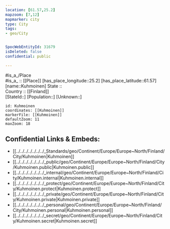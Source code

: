 ```yaml
---
location: [61.57,25.2] 
mapzoom: [7,12] 
mapmarker: city 
type: City
tags:
- geo/City


SpocWebEntityId: 31679
isDeleted: false
confidential: public

---
```

#is_a_/Place  
#is_a_ :: [[Place]] 
[has_place_longitude::25.2] 
[has_place_latitude::61.57] 
[name::Kuhmoinen] 
State ::  
Country :: [[Finland]]  
[StateId::] 
[Population::] 
[Unknown::] 


```leaflet
id: Kuhmoinen
coordinates: [[Kuhmoinen]] 
markerFile: [[Kuhmoinen]] 
defaultZoom: 11 
maxZoom: 18
```


## Confidential Links & Embeds: 
- [[../../../../../../../_Standards/geo/Continent/Europe/Europe~North/Finland/City/Kuhmoinen|Kuhmoinen]] 
- [[../../../../../../../_public/geo/Continent/Europe/Europe~North/Finland/City/Kuhmoinen.public|Kuhmoinen.public]] 
- [[../../../../../../../_internal/geo/Continent/Europe/Europe~North/Finland/City/Kuhmoinen.internal|Kuhmoinen.internal]] 
- [[../../../../../../../_protect/geo/Continent/Europe/Europe~North/Finland/City/Kuhmoinen.protect|Kuhmoinen.protect]] 
- [[../../../../../../../_private/geo/Continent/Europe/Europe~North/Finland/City/Kuhmoinen.private|Kuhmoinen.private]] 
- [[../../../../../../../_personal/geo/Continent/Europe/Europe~North/Finland/City/Kuhmoinen.personal|Kuhmoinen.personal]] 
- [[../../../../../../../_secret/geo/Continent/Europe/Europe~North/Finland/City/Kuhmoinen.secret|Kuhmoinen.secret]] 
